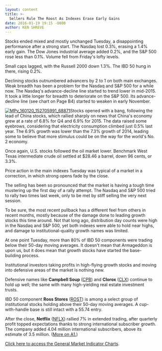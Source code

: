 ```yaml
---
layout: content
title: >-
  Sellers Rule The Roost As Indexes Erase Early Gains
date: 2016-01-19 19:15 -0800
author: KEN SHREVE
---
```






Stocks ended mixed and mostly unchanged Tuesday, a disappointing performance after a strong start. The Nasdaq lost 0.3%, erasing a 1.4% early gain. The Dow Jones industrial average added 0.2%, and the S&P 500 rose less than 0.1%. Volume fell from Friday's lofty levels.


Small caps lagged, with the Russell 2000 down 1.3%. The IBD 50 hung in there, rising 0.2%.


Declining stocks outnumbered advancers by 2 to 1 on both main exchanges. Weak breadth has been a problem for the Nasdaq and S&P 500 for a while now. The Nasdaq's advance-decline line started to trend lower in mid-2015. It took a little longer for breadth to deteriorate on the S&P 500. Its advance-decline line (see chart on Page B4) started to weaken in early November.


[![MPv_160120_152705991_68871](https://www.investors.com/wp-content/uploads/2016/01/MPv_160120_152705991_68871.gif)](https://www.investors.com/wp-content/uploads/2016/01/MPv_160120_152705991_68871.gif)Stocks opened with a bang, following the lead of China stocks, which rallied sharply on news that China's economy grew at a rate of 6.8% for Q4 and 6.9% for 2015. The data raised some eyebrows, considering that electricity consumption climbed just 0.5% last year. The 6.9% growth was lower than the 7.3% growth of 2014, leading some to believe that more stimulus could be on the way for the world's No. 2 economy.


Once again, U.S. stocks followed the oil market lower. Benchmark West Texas intermediate crude oil settled at $28.46 a barrel, down 96 cents, or 3.3%.


Price action in the main indexes Tuesday was typical of a market in a correction, in which strong opens fade by the close.


The selling has been so pronounced that the market is having a tough time mustering up the first day of a rally attempt. The Nasdaq and S&P 500 tried to rally two times last week, only to be met by stiff selling the very next session.


To be sure, the most recent pullback has a different feel from others in recent months, mostly because of the damage done to leading growth stocks this time around. Not that long ago, distribution day counts were high in the Nasdaq and S&P 500, yet both indexes were able to hold near highs, and damage to institutional-quality growth names was limited.


At one point Tuesday, more than 80% of IBD 50 components were trading below their 50-day moving averages. It doesn't mean that Armageddon is upon us, but it does mean that growth stocks have started the base-building process.


Institutional investors taking profits in high-flying growth stocks and moving into defensive areas of the market is nothing new.


Defensive names like **Campbell Soup** ([CPB](https://research.investors.com/quote.aspx?symbol=CPB)) and **Clorox** ([CLX](https://research.investors.com/quote.aspx?symbol=CLX)) continue to hold up well; the same with many high-yielding real estate investment trusts.


IBD 50 component **Ross Stores** ([ROST](https://research.investors.com/quote.aspx?symbol=ROST)) is among a select group of institutional stocks holding above their 50-day moving averages. A cup-with-handle base is still intact with a 55.74 entry.


After the close, **Netflix** ([NFLX](https://research.investors.com/quote.aspx?symbol=NFLX)) rallied 7% in extended trading, after quarterly profit topped expectations thanks to strong international subscriber growth. The company added 4.04 million international subscribers, above its estimate of 3.5 million. ([More on A1.](http://news.investors.com/technology/011916-790438-netflix-beats-views-on-global-subscribers-profit.htm?t=1453254161669&cachecheck=1))


[Click here to access the General Market Indicator Charts](https://www.investors.com/pdf/GMI_012016.pdf).




